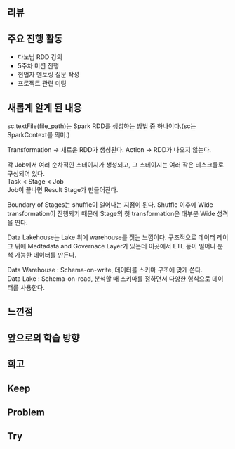 ## 리뷰
## 주요 진행 활동
- 다노님 RDD 강의
- 5주차 미션 진행
- 현업자 멘토링 질문 작성
- 프로젝트 관련 미팅

## 새롭게 알게 된 내용

sc.textFile(file_path)는 Spark RDD를 생성하는 방법 중 하나이다.(sc는 SparkContext를 의미.)

Transformation -> 새로운 RDD가 생성된다.
Action -> RDD가 나오지 않는다. 

각 Job에서 여러 순차적인 스테이지가 생성되고, 그 스테이지는 여러 작은 테스크들로 구성되어 있다.</br>
Task < Stage < Job</br>
Job이 끝나면 Result Stage가 만들어진다.

Boundary of Stages는 shuffle이 일어나는 지점이 된다. Shuffle 이후에 Wide transformation이 진행되기 때문에 Stage의 첫 transformation은 대부분 Wide 성격을 띤다.

Data Lakehouse는 Lake 위에 warehouse를 짓는 느낌이다. 구조적으로 데이터 레이크 위에 Medtadata and Governace Layer가 있는데 이곳에서 ETL 등이 일어나 분석 가능한 데이터를 만든다.

Data Warehouse : Schema-on-write, 데이터를 스키마 구조에 맞게 쓴다.</br>
Data Lake : Schema-on-read, 분석할 때 스키마를 정하면서 다양한 형식으로 데이터를 사용한다.

## 느낀점

## 앞으로의 학습 방향

## 회고
## Keep

## Problem

## Try